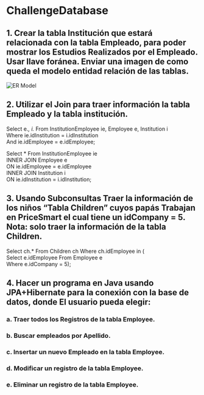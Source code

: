 # ChallengeDatabase

## 1.	Crear la tabla Institución que estará relacionada con la tabla Empleado, para poder mostrar los Estudios Realizados por el Empleado.  Usar llave foránea.   Enviar una imagen de como queda el modelo entidad relación de las tablas.

![ER Model](https://user-images.githubusercontent.com/53889184/134539085-04176038-6a28-4109-a33e-3caadbf36316.png)


## 2.	Utilizar el Join para traer información la tabla Empleado y la tabla institución.

Select e.*, i.* From InstitutionEmployee ie, Employee e, Institution i  <br/>
Where ie.idInstitution = i.idInstitution <br/>
And ie.idEmployee = e.idEmployee;

Select * From InstitutionEmployee ie <br/>
INNER JOIN Employee e <br/>
ON ie.idEmployee = e.idEmployee <br/>
INNER JOIN Institution i <br/>
ON ie.idInstitution = i.idInstitution; 

## 3.	Usando Subconsultas Traer la información de los niños “Tabla Children” cuyos papás Trabajan en PriceSmart el cual tiene un idCompany = 5. Nota: solo traer la información de la tabla Children.

Select ch.* From Children ch Where ch.idEmployee in ( <br/>
Select e.idEmployee From Employee e <br/>
Where e.idCompany = 5); 

## 4.	Hacer un programa en Java usando JPA+Hibernate para la conexión con la base de datos, donde El usuario pueda elegir:

  ### a.	Traer todos los Registros de la tabla Employee.
  
  ### b.	Buscar empleados por Apellido.
  
  ### c.	Insertar un nuevo Empleado en la tabla Employee.
  
  ### d.	Modificar un registro de la tabla Employee.
  
  ### e.	Eliminar un registro de la tabla Employee.
